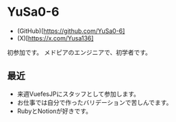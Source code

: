 # YuSa0-6
* (GitHub)[https://github.com/YuSa0-6]
* (X)[https://x.com/Yusa136]

初参加です。
メドピアのエンジニアで、初学者です。

## 最近
* 来週VuefesJPにスタッフとして参加します。
* お仕事では自分で作ったバリデーションで苦しんでます。
* RubyとNotionが好きです。
